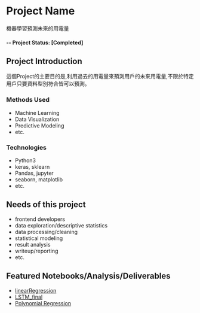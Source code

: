 # Project Name
機器學習預測未來的用電量

#### -- Project Status: [Completed]

## Project Introduction
這個Project的主要目的是,利用過去的用電量來預測用戶的未來用電量,不限於特定用戶只要資料型別符合皆可以預測。

### Methods Used
* Machine Learning
* Data Visualization
* Predictive Modeling
* etc.

### Technologies
* Python3
* keras, sklearn
* Pandas, jupyter
* seaborn, matplotlib
* etc. 

## Needs of this project

- frontend developers
- data exploration/descriptive statistics
- data processing/cleaning
- statistical modeling
- result analysis
- writeup/reporting
- etc.


## Featured Notebooks/Analysis/Deliverables
* [linearRegression](https://nbviewer.jupyter.org/github/williron3960/linearRegression/blob/williron3960/LinearRegression1.ipynb)
* [LSTM_final](https://nbviewer.jupyter.org/github/williron3960/linearRegression/blob/master/LSTM_final.ipynb)
* [Polynomial Regression](https://nbviewer.jupyter.org/github/williron3960/linearRegression/blob/williron3960-patch-1/Polynomial%20Regression1.ipynb)


